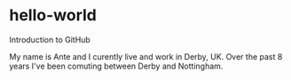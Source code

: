 # hello-world
Introduction to GitHub

My name is Ante and I curently live and work in Derby, UK.
Over the past 8 years I've been comuting between Derby and Nottingham.
